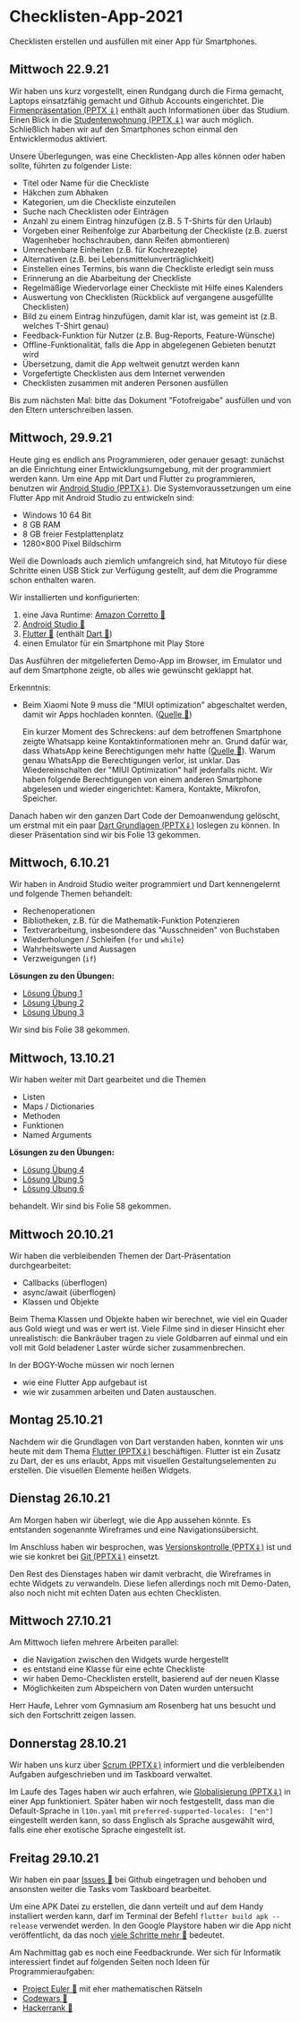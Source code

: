 # Checklisten-App-2021
Checklisten erstellen und ausfüllen mit einer App für Smartphones.

## Mittwoch 22.9.21

Wir haben uns kurz vorgestellt, einen Rundgang durch die Firma gemacht, Laptops einsatzfähig gemacht und Github Accounts eingerichtet. Die [Firmenpräsentation (PPTX ⇓)](Firmenpräsentation.pptx) enthält auch Informationen über das Studium. Einen Blick in die [Studentenwohnung (PPTX ⇓)](Studentenwohnung.pptx) war auch möglich. Schließlich haben wir auf den Smartphones schon einmal den Entwicklermodus aktiviert.

Unsere Überlegungen, was eine Checklisten-App alles können oder haben sollte, führten zu folgender Liste:

* Titel oder Name für die Checkliste
* Häkchen zum Abhaken
* Kategorien, um die Checkliste einzuteilen
* Suche nach Checklisten oder Einträgen
* Anzahl zu einem Eintrag hinzufügen (z.B. 5 T-Shirts für den Urlaub)
* Vorgeben einer Reihenfolge zur Abarbeitung der Checkliste (z.B. zuerst Wagenheber hochschrauben, dann Reifen abmontieren)
* Umrechenbare Einheiten (z.B. für Kochrezepte)
* Alternativen (z.B. bei Lebensmittelunverträglichkeit)
* Einstellen eines Termins, bis wann die Checkliste erledigt sein muss
* Erinnerung an die Abarbeitung der Checkliste
* Regelmäßige Wiedervorlage einer Checkliste mit Hilfe eines Kalenders
* Auswertung von Checklisten (Rückblick auf vergangene ausgefüllte Checklisten)
* Bild zu einem Eintrag hinzufügen, damit klar ist, was gemeint ist (z.B. welches T-Shirt genau)
* Feedback-Funktion für Nutzer (z.B. Bug-Reports, Feature-Wünsche)
* Offline-Funktionalität, falls die App in abgelegenen Gebieten benutzt wird
* Übersetzung, damit die App weltweit genutzt werden kann
* Vorgefertigte Checklisten aus dem Internet verwenden
* Checklisten zusammen mit anderen Personen ausfüllen

Bis zum nächsten Mal: bitte das Dokument "Fotofreigabe" ausfüllen und von den Eltern unterschreiben lassen.

## Mittwoch, 29.9.21

Heute ging es endlich ans Programmieren, oder genauer gesagt: zunächst an die Einrichtung einer Entwicklungsumgebung, mit der programmiert werden kann. Um eine App mit Dart und Flutter zu programmieren, benutzen wir [Android Studio (PPTX⇓)](AndroidStudio.pptx). Die Systemvoraussetzungen um eine Flutter App mit Android Studio zu entwickeln sind:

* Windows 10 64 Bit
* 8 GB RAM
* 8 GB freier Festplattenplatz
* 1280×800 Pixel Bildschirm

Weil die Downloads auch ziemlich umfangreich sind, hat Mitutoyo für diese Schritte einen USB Stick zur Verfügung gestellt, auf dem die Programme schon enthalten waren.

Wir installierten und konfigurierten:

1. eine Java Runtime: [Amazon Corretto 🔗](https://docs.aws.amazon.com/corretto/index.html)
2. [Android Studio 🔗](https://developer.android.com/studio)
3. [Flutter 🔗](https://flutter.dev/) (enthält [Dart 🔗](https://dart.dev/))
4. einen Emulator für ein Smartphone mit Play Store

Das Ausführen der mitgelieferten Demo-App im Browser, im Emulator und auf dem Smartphone zeigte, ob alles wie gewünscht geklappt hat. 

Erkenntnis:

* Beim Xiaomi Note 9 muss die "MIUI optimization" abgeschaltet werden, damit wir Apps hochladen konnten. ([Quelle 🔗](https://stackoverflow.com/questions/47239251/install-failed-user-restricted-android-studio-using-redmi-4-device))

  Ein kurzer Moment des Schreckens: auf dem betroffenen Smartphone zeigte Whatsapp keine Kontaktinformationen mehr an. Grund dafür war, dass WhatsApp keine Berechtigungen mehr hatte ([Quelle 🔗](https://www.reddit.com/r/Xiaomi/comments/8c84f5/whatsapp_not_showing_contact_names/)). Warum genau WhatsApp die Berechtigungen verlor, ist unklar. Das Wiedereinschalten der "MIUI Optimization" half jedenfalls nicht. Wir haben folgende Berechtigungen von einem anderen Smartphone abgelesen und wieder eingerichtet: Kamera, Kontakte, Mikrofon, Speicher.

Danach haben wir den ganzen Dart Code der Demoanwendung gelöscht, um erstmal mit ein paar [Dart Grundlagen (PPTX⇓)](Dart.pptx) loslegen zu können. In dieser Präsentation sind wir bis Folie 13 gekommen.

## Mittwoch, 6.10.21

Wir haben in Android Studio weiter programmiert und Dart kennengelernt und folgende Themen behandelt:

* Rechenoperationen
* Bibliotheken, z.B. für die Mathematik-Funktion Potenzieren
* Textverarbeitung, insbesondere das "Ausschneiden" von Buchstaben
* Wiederholungen / Schleifen (`for` und `while`)
* Wahrheitswerte und Aussagen
* Verzweigungen (`if`)

**Lösungen zu den Übungen:**

* [Lösung Übung 1](https://dartpad.dev/?id=bc2ccef0f3caaa3444577838340cb746&null_safety=true)
* [Lösung Übung 2](https://dartpad.dev/?id=600212c3180ea97c91c25899fe08fe32&null_safety=true)
* [Lösung Übung 3](https://dartpad.dev/?id=275d13381ca893879be2b6f6b82559e2&null_safety=true)

Wir sind bis Folie 38 gekommen.

## Mittwoch, 13.10.21

Wir haben weiter mit Dart gearbeitet und die Themen

* Listen
* Maps / Dictionaries
* Methoden
* Funktionen
* Named Arguments

**Lösungen zu den Übungen:**

* [Lösung Übung 4](https://dartpad.dev/?id=04925f332c8e728abda1d6fda4b5a6cf&null_safety=true)
* [Lösung Übung 5](https://dartpad.dev/?id=f3bd95f6690db01d8301e8e478d8d198&null_safety=true)
* [Lösung Übung 6](https://dartpad.dev/?id=0f4e3f00594a88e8da99956803acd726&null_safety=true)

behandelt. Wir sind bis Folie 58 gekommen.

## Mittwoch 20.10.21

Wir haben die verbleibenden Themen der Dart-Präsentation durchgearbeitet:

* Callbacks (überflogen)
* async/await (überflogen)
* Klassen und Objekte

Beim Thema Klassen und Objekte haben wir berechnet, wie viel ein Quader aus Gold wiegt und was er wert ist. Viele Filme sind in dieser Hinsicht eher unrealistisch: die Bankräuber tragen zu viele Goldbarren auf einmal und ein voll mit Gold beladener Laster würde sicher zusammenbrechen.

In der BOGY-Woche müssen wir noch lernen

* wie eine Flutter App aufgebaut ist
* wie wir zusammen arbeiten und Daten austauschen.

## Montag 25.10.21

Nachdem wir die Grundlagen von Dart verstanden haben, konnten wir uns heute mit dem Thema [Flutter (PPTX⇓)](Flutter.pptx) beschäftigen. Flutter ist ein Zusatz zu Dart, der es uns erlaubt, Apps mit visuellen Gestaltungselementen zu erstellen. Die visuellen Elemente heißen Widgets.

## Dienstag 26.10.21

Am Morgen haben wir überlegt, wie die App aussehen könnte. Es entstanden sogenannte Wireframes und eine Navigationsübersicht.

Im Anschluss haben wir besprochen, was [Versionskontrolle (PPTX⇓)](Versionskontrolle.pptx) ist und wie sie konkret bei [Git (PPTX⇓)](GitWindows.pptx) einsetzt.

Den Rest des Dienstages haben wir damit verbracht, die Wireframes in echte Widgets zu verwandeln. Diese liefen allerdings noch mit Demo-Daten, also noch nicht mit echten Daten aus echten Checklisten.

## Mittwoch 27.10.21

Am Mittwoch liefen mehrere Arbeiten parallel:

* die Navigation zwischen den Widgets wurde hergestellt
* es entstand eine Klasse für eine echte Checkliste
* wir haben Demo-Checklisten erstellt, basierend auf der neuen Klasse
* Möglichkeiten zum Abspeichern von Daten wurden untersucht

Herr Haufe, Lehrer vom Gymnasium am Rosenberg hat uns besucht und sich den Fortschritt zeigen lassen.

## Donnerstag 28.10.21

Wir haben uns kurz über [Scrum (PPTX⇓)](Scrum.pptx) informiert und die verbleibenden Aufgaben aufgeschrieben und im Taskboard verwaltet.

Im Laufe des Tages haben wir auch erfahren, wie [Globalisierung (PPTX⇓)](Globalisierung.pptx) in einer App funktioniert. Später haben wir noch festgestellt, dass man die Default-Sprache in `l10n.yaml` mit `preferred-supported-locales: ["en"]` eingestellt werden kann, so dass Englisch als Sprache ausgewählt wird, falls eine eher exotische Sprache eingestellt ist.

## Freitag 29.10.21

Wir haben ein paar [Issues 🔗](https://github.com/BogyMitutoyoCTL/Checklisten-App-2021/issues) bei Github eingetragen und behoben und ansonsten weiter die Tasks vom Taskboard bearbeitet.

Um eine APK Datei zu erstellen, die dann verteilt und auf dem Handy installiert werden kann, darf im Terminal der Befehl `flutter build apk --release` verwendet werden. In den Google Playstore haben wir die App nicht veröffentlicht, da das noch [viele Schritte mehr 🔗](https://flutter.dev/docs/deployment/android) bedeutet.

Am Nachmittag gab es noch eine Feedbackrunde. Wer sich für Informatik interessiert  findet auf folgenden Seiten noch Ideen für Programmieraufgaben:

* [Project Euler 🔗](https://projecteuler.net) mit eher mathematischen Rätseln
* [Codewars 🔗](https://www.codewars.com) 
* [Hackerrank 🔗](https://www.hackerrank.com/)


